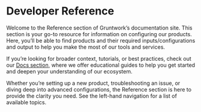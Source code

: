 # Developer Reference

Welcome to the Reference section of Gruntwork’s documentation site. This section is your go-to resource for information on configuring our products. Here, you’ll be able to find products and their required inputs/configurations and output to help you make the most of our tools and services.

If you’re looking for broader context, tutorials, or best practices, check out our [Docs section](/), where we offer educational guides to help you get started and deepen your understanding of our ecosystem.

Whether you’re setting up a new product, troubleshooting an issue, or diving deep into advanced configurations, the Reference section is here to provide the clarity you need. See the left-hand navigation for a list of available topics.
